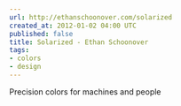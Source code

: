 ```yaml
---
url: http://ethanschoonover.com/solarized
created_at: 2012-01-02 04:00 UTC
published: false
title: Solarized - Ethan Schoonover
tags:
- colors
- design
---
```


Precision colors for machines and people
